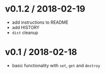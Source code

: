 v0.1.2 / 2018-02-19
===================

* add instructions to README
* add HISTORY
* `dist` cleanup

v0.1 / 2018-02-18
=================

* basic functionality with `set`, `get` and `destroy`
